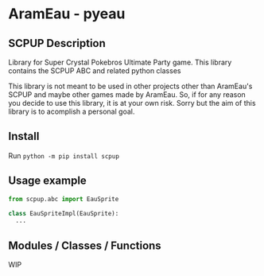 # AramEau - pyeau 

## SCPUP Description

Library for Super Crystal Pokebros Ultimate Party game. This library contains the SCPUP ABC and related python classes

This library is not meant to be used in other projects other than AramEau's SCPUP and maybe other games made by AramEau. So, if for any reason you decide to use this library, it is at your own risk. Sorry but the aim of this library is to acomplish a personal goal.

## Install

Run `python -m pip install scpup`

## Usage example

```python
from scpup.abc import EauSprite

class EauSpriteImpl(EauSprite):
  ...
```

## Modules / Classes / Functions

WIP
